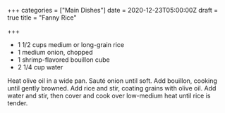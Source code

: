 +++
categories = ["Main Dishes"]
date = 2020-12-23T05:00:00Z
draft = true
title = "Fanny Rice"

+++
* 1 1/2 cups medium or long-grain rice 
* 1 medium onion, chopped 
* 1 shrimp-flavored bouillon cube 
* 2 1/4 cup water

Heat olive oil in a wide pan. Sauté onion until soft. Add bouillon, cooking until gently browned. Add rice and stir, coating grains with olive oil. Add water and stir, then cover and cook over low-medium heat until rice is tender.